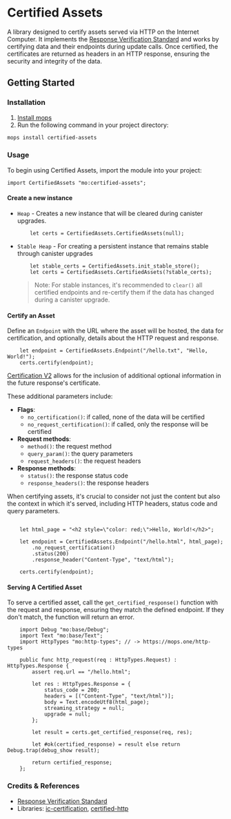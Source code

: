 # Certified Assets
A library designed to certify assets served via HTTP on the Internet Computer. It implements the [Response Verification Standard](https://github.com/dfinity/interface-spec/blob/master/spec/http-gateway-protocol-spec.md#response-verification) and works by certifying data and their endpoints during update calls. Once certified, the certificates are returned as headers in an HTTP response, ensuring the security and integrity of the data.

## Getting Started

### Installation
1. [Install mops](https://j4mwm-bqaaa-aaaam-qajbq-cai.ic0.app/#/docs/install)
2. Run the following command in your project directory:
```bash
mops install certified-assets
```

### Usage
To begin using Certified Assets, import the module into your project:
```motoko
import CertifiedAssets "mo:certified-assets";
```

#### Create a new instance
- `Heap` - Creates a new instance that will be cleared during canister upgrades.

    ```motoko
        let certs = CertifiedAssets.CertifiedAssets(null);
    ```

- `Stable Heap` - For creating a persistent instance that remains stable through canister upgrades
    ```motoko
        let stable_certs = CertifiedAssets.init_stable_store();
        let certs = CertifiedAssets.CertifiedAssets(?stable_certs);
    ```

    > Note: For stable instances, it's recommended to `clear()` all certified endpoints and re-certify them if the data has changed during a canister upgrade.

#### Certify an Asset
Define an `Endpoint` with the URL where the asset will be hosted, the data for certification, and optionally, details about the HTTP request and response.

```motoko
    let endpoint = CertifiedAssets.Endpoint("/hello.txt", "Hello, World!");
    certs.certify(endpoint);
```

[Certification V2](https://github.com/dfinity/interface-spec/blob/master/spec/http-gateway-protocol-spec.md#response-verification) allows for the inclusion of additional optional information in the future response's certificate. 

These additional parameters include:
- **Flags**:
  - `no_certification()`: if called, none of the data will be certified
  - `no_request_certification()`: if called, only the response will be certified
- **Request methods**:
  - `method()`: the request method
  - `query_param()`: the query parameters
  - `request_headers()`: the request headers
- **Response methods**:
  - `status()`: the response status code
  - `response_headers()`: the response headers

When certifying assets, it's crucial to consider not just the content but also the context in which it's served, including HTTP headers, status code and query parameters.

```motoko

    let html_page = "<h2 style=\"color: red;\">Hello, World!</h2>";

    let endpoint = CertifiedAssets.Endpoint("/hello.html", html_page);
        .no_request_certification()
        .status(200)
        .response_header("Content-Type", "text/html");

    certs.certify(endpoint);

```

#### Serving A Certified Asset
To serve a certified asset, call the `get_certified_response()` function with the request and response, ensuring they match the defined endpoint. If they don't match, the function will return an error.


```motoko
    import Debug "mo:base/Debug";
    import Text "mo:base/Text";
    import HttpTypes "mo:http-types"; // -> https://mops.one/http-types

    public func http_request(req : HttpTypes.Request) : HttpTypes.Response {
        assert req.url == "/hello.html";

        let res : HttpTypes.Response = {
            status_code = 200;
            headers = [("Content-Type", "text/html")];
            body = Text.encodeUtf8(html_page);
            streaming_strategy = null;
            upgrade = null;
        };

        let result = certs.get_certified_response(req, res);

        let #ok(certified_response) = result else return Debug.trap(debug_show result);
            
        return certified_response;
    };
```


### Credits & References
- [Response Verification Standard](https://github.com/dfinity/interface-spec/blob/master/spec/http-gateway-protocol-spec.md#response-verification)
- Libraries: [ic-certification](https://github.com/nomeata/ic-certification),  [certified-http](https://github.com/infu/certified-http)
  